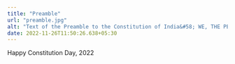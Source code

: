 ```yaml
---
title: "Preamble"
url: "preamble.jpg"
alt: "Text of the Preamble to the Constitution of India&#58; WE, THE PEOPLE OF INDIA, having solemnly resolved to constitute India into a SOVEREIGN, SOCIALIST, SECULAR DEMOCRATIC REPUBLIC and to secure to all its citizens&#58; JUSTICE, social, economic and political; LIBERTY of thought, expression, belief, faith and worship; EQUALITY of status and of opportunity; and to promote among them all FRATERNITY assuring the dignity of the individual and the unity and integrity of the Nation; IN OUR CONSTITUENT ASSEMBLY this twenty-sixth day of November, 1949, do HEREBY ADOPT, ENACT AND GIVE TO OURSELVES THIS CONSTITUTION."
date: 2022-11-26T11:50:26.638+05:30
---
```


Happy Constitution Day, 2022
